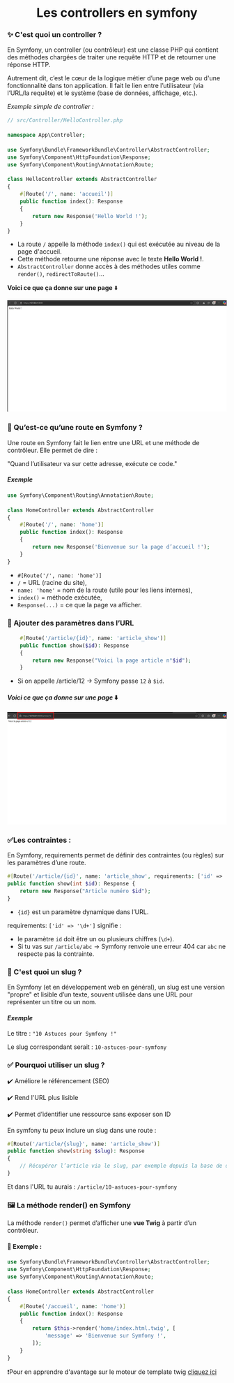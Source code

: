 <h1 align="center">Les controllers en symfony</h1>

### ✨ C'est quoi un controller ?
En Symfony, un controller (ou contrôleur) est une classe PHP qui contient des méthodes chargées de traiter une requête HTTP et de retourner une réponse HTTP.

Autrement dit, c’est le cœur de la logique métier d’une page web ou d'une fonctionnalité dans ton application. Il fait le lien entre l’utilisateur (via l’URL/la requête) et le système (base de données, affichage, etc.).

*Exemple simple de controller :*
```php
// src/Controller/HelloController.php

namespace App\Controller;

use Symfony\Bundle\FrameworkBundle\Controller\AbstractController;
use Symfony\Component\HttpFoundation\Response;
use Symfony\Component\Routing\Annotation\Route;

class HelloController extends AbstractController
{
    #[Route('/', name: 'accueil')]
    public function index(): Response
    {
        return new Response('Hello World !');
    }
}
```
- La route `/` appelle la méthode `index()` qui est exécutée au niveau de la page d'accueil.
- Cette méthode retourne une réponse avec le texte **Hello World !**.
- `AbstractController` donne accès à des méthodes utiles comme `render()`, `redirectToRoute()`...

**Voici ce que ça donne sur une page** ⬇️

![helloWorld](https://github.com/Kosal-DEV/Symfony/blob/main/symfony/Exemple-helloWorld.png?raw=true)

### 🚦 Qu’est-ce qu’une route en Symfony ?

Une route en Symfony fait le lien entre une URL et une méthode de contrôleur. Elle permet de dire :

"Quand l’utilisateur va sur cette adresse, exécute ce code."

#### *Exemple*
```php
use Symfony\Component\Routing\Annotation\Route;

class HomeController extends AbstractController
{
    #[Route('/', name: 'home')]
    public function index(): Response
    {
        return new Response('Bienvenue sur la page d’accueil !');
    }
}
```
- `#[Route('/', name: 'home')]`
- `/` = URL (racine du site),
- `name: 'home'` = nom de la route (utile pour les liens internes),
- `index()` = méthode exécutée,
- `Response(...)` = ce que la page va afficher.

### 🔧 Ajouter des paramètres dans l’URL
```php
    #[Route('/article/{id}', name: 'article_show')]
    public function show($id): Response
    {
        return new Response("Voici la page article n°$id");
    }
```
- Si on appelle /article/12 → Symfony passe `12` à `$id`.

#### *Voici ce que ça donne sur une page* ⬇️
![parametre](https://github.com/Kosal-DEV/Symfony/blob/main/symfony/Route-parametre.png?raw=true)

### ✅Les contraintes :
En Symfony, requirements permet de définir des contraintes (ou règles) sur les paramètres d’une route.
```php
#[Route('/article/{id}', name: 'article_show', requirements: ['id' => '\d+'])]
public function show(int $id): Response {
    return new Response("Article numéro $id");
}
```
- `{id}` est un paramètre dynamique dans l’URL.

requirements: `['id' => '\d+']` signifie :
- le paramètre `id` doit être un ou plusieurs chiffres (`\d+`).
- Si tu vas sur `/article/abc` → Symfony renvoie une erreur 404 car `abc` ne respecte pas la contrainte.

### 🔗 C'est quoi un slug ?

En Symfony (et en développement web en général), un slug est une version "propre" et lisible d’un texte, souvent utilisée dans une URL pour représenter un titre ou un nom.

#### *Exemple*
Le titre :
`"10 Astuces pour Symfony !"`

Le slug correspondant serait :
`10-astuces-pour-symfony`

### ✅ Pourquoi utiliser un slug ?

✔️ Améliore le référencement (SEO)

✔️ Rend l'URL plus lisible

✔️ Permet d’identifier une ressource sans exposer son ID

En symfony tu peux inclure un slug dans une route :
```php
#[Route('/article/{slug}', name: 'article_show')]
public function show(string $slug): Response
{
    // Récupérer l’article via le slug, par exemple depuis la base de données
}
```
Et dans l'URL tu aurais :
`/article/10-astuces-pour-symfony`

### 🖼️ La méthode render() en Symfony

La méthode `render()` permet d’afficher une **vue Twig** à partir d’un contrôleur.

#### 📌 Exemple :
```php
use Symfony\Bundle\FrameworkBundle\Controller\AbstractController;
use Symfony\Component\HttpFoundation\Response;
use Symfony\Component\Routing\Annotation\Route;

class HomeController extends AbstractController
{
    #[Route('/accueil', name: 'home')]
    public function index(): Response
    {
        return $this->render('home/index.html.twig', [
            'message' => 'Bienvenue sur Symfony !',
        ]);
    }
}
```

❗Pour en apprendre d'avantage sur le moteur de template twig [cliquez ici]()
